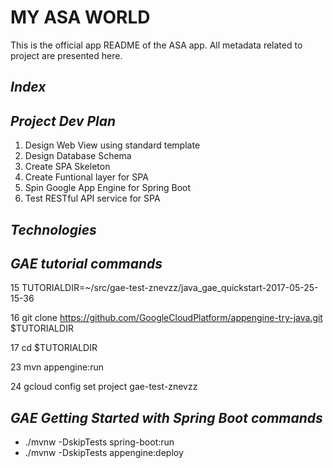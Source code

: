 

**MY ASA WORLD**
============

This is the official app README of the ASA app. All metadata related to project are presented here.

*Index*
-----

*Project Dev Plan*
----------------

1. Design Web View using standard template
2. Design Database Schema
3. Create SPA Skeleton
4. Create Funtional layer for SPA
5. Spin Google App Engine for Spring Boot
6. Test RESTful API service for SPA

*Technologies*
------------


*GAE tutorial commands*
-----
   15  TUTORIALDIR=~/src/gae-test-znevzz/java_gae_quickstart-2017-05-25-15-36
   
   16  git clone https://github.com/GoogleCloudPlatform/appengine-try-java.git $TUTORIALDIR
   
   17  cd $TUTORIALDIR
      
   23  mvn appengine:run
   
   24  gcloud config set project gae-test-znevzz
   

*GAE Getting Started with Spring Boot commands*
-----
+ ./mvnw -DskipTests spring-boot:run
+ ./mvnw -DskipTests appengine:deploy
